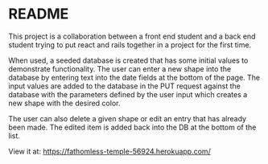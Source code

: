 # README

This project is a collaboration between a front end student and a back end student trying to put react and rails together in a project for the first time.

When used, a seeded database is created that has some initial values to demonstrate functionality. The user can enter a new shape into the database by entering text into the date fields at the bottom of the page. The input values are added to the database in the PUT request against the database with the parameters defined by the user input which creates a new shape with the desired color.

The user can also delete a given shape or edit an entry that has already been made. The edited item is added back into the DB at the bottom of the list.

View it at: https://fathomless-temple-56924.herokuapp.com/
